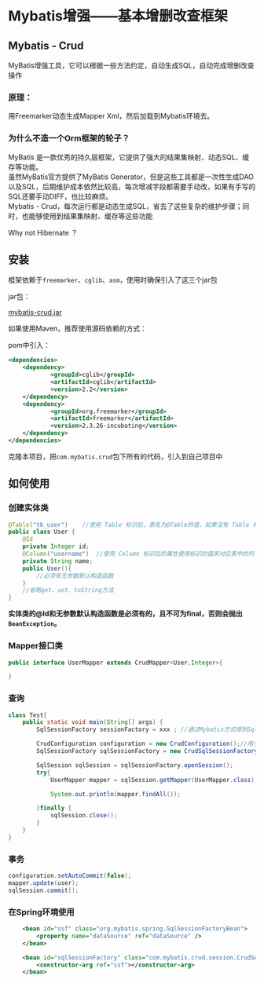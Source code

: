 # Mybatis增强——基本增删改查框架

## Mybatis - Crud

MyBatis增强工具，它可以根据一些方法约定，自动生成SQL，自动完成增删改查操作

### 原理：

用Freemarker动态生成Mapper Xml，然后加载到Mybatis环境去。

### 为什么不造一个Orm框架的轮子？

MyBatis 是一款优秀的持久层框架，它提供了强大的结果集映射、动态SQL、缓存等功能。  
虽然MyBatis官方提供了MyBatis Generator，但是这些工具都是一次性生成DAO以及SQL，后期维护成本依然比较高，每次增减字段都需要手动改，如果有手写的SQL还要手动DIFF，也比较麻烦。  
Mybatis - Crud，每次运行都是动态生成SQL，省去了这些复杂的维护步骤；同时，也能够使用到结果集映射、缓存等这些功能

Why not Hibernate ？

## 安装

框架依赖于`freemarker`、`cglib`、`asm`，使用时确保引入了这三个jar包

jar包：

[mybatis-crud.jar](mybatis-crud.jar)

如果使用Maven，推荐使用源码依赖的方式：

pom中引入：

```xml
<dependencies>
    <dependency>
            <groupId>cglib</groupId>
            <artifactId>cglib</artifactId>
            <version>2.2</version>
    </dependency>
    <dependency>
            <groupId>org.freemarker</groupId>
            <artifactId>freemarker</artifactId>
            <version>2.3.26-incubating</version>
    </dependency>
</dependencies>
```

克隆本项目，把`com.mybatis.crud`包下所有的代码，引入到自己项目中

## 如何使用

### 创建实体类

```java
@Table("tb_user")    //使用 Table 标识后，表名为@Table的值，如果没有 Table 标识，默认是类名）。
public class User {
    @Id
    private Integer id;
    @Column("username")  //使用 Column 标识后的属性使用标识的值来对应表中的列
    private String name;
    public User(){
        //必须有无参数默认构造函数
    }
    //省略get、set、toString方法
}
```


**实体类的@Id和无参数默认构造函数是必须有的，且不可为final，否则会抛出`BeanException`。**

### Mapper接口类

```java
public interface UserMapper extends CrudMapper<User,Integer>{

}
```


### 查询

```java
class Test{
    public static void main(String[] args) {
        SqlSessionFactory sessionFactory = xxx ; //通过Mybatis方式得到SqlSessionFactory

        CrudConfiguration configuration = new CrudConfiguration();//用于自定义配置，事务提交等
        SqlSessionFactory sqlSessionFactory = new CrudSqlSessionFactory(sessionFactory,configuration);

        SqlSession sqlSession = sqlSessionFactory.openSession();
        try{
            UserMapper mapper = sqlSession.getMapper(UserMapper.class);

            System.out.println(mapper.findAll());

        }finally {
            sqlSession.close();
        }
    }
}
```

### 事务

```java
configuration.setAutoCommit(false);
mapper.update(user);
sqlSession.commit();
```

### 在Spring环境使用

```xml
    <bean id="ssf" class="org.mybatis.spring.SqlSessionFactoryBean">
        <property name="dataSource" ref="dataSource" />
    </bean>

    <bean id="sqlSessionFactory" class="com.mybatis.crud.session.CrudSqlSessionFactory">
        <constructor-arg ref="ssf"></constructor-arg>
    </bean>
```
